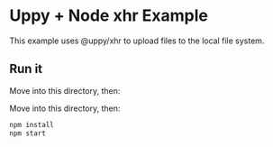 # Uppy + Node xhr Example

This example uses @uppy/xhr to upload files to the local file system.

## Run it

Move into this directory, then:

Move into this directory, then:

```bash
npm install
npm start
```
